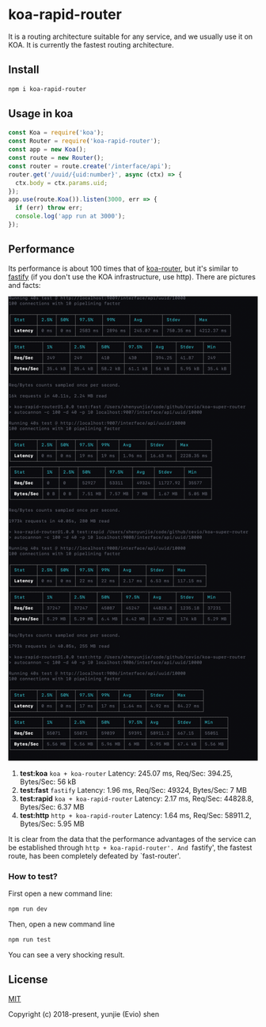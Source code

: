
# koa-rapid-router

It is a routing architecture suitable for any service, and we usually use it on KOA. It is currently the fastest routing architecture.

## Install

```bash
npm i koa-rapid-router
```

## Usage in koa

```javascript
const Koa = require('koa');
const Router = require('koa-rapid-router');
const app = new Koa();
const route = new Router();
const router = route.create('/interface/api');
router.get('/uuid/{uid:number}', async (ctx) => {
  ctx.body = ctx.params.uid;
});
app.use(route.Koa()).listen(3000, err => {
  if (err) throw err;
  console.log('app run at 3000');
});
```

## Performance

Its performance is about 100 times that of [koa-router](https://www.npmjs.com/package/koa-router), but it's similar to [fastify](https://www.npmjs.com/package/fastify) (if you don't use the KOA infrastructure, use http). There are pictures and facts:

![koa-rapid-router](./preview-performance.png)

1. **test:koa** `koa + koa-router` Latency: 245.07 ms, Req/Sec: 394.25, Bytes/Sec: 56 kB
2. **test:fast** `fastify` Latency: 1.96 ms, Req/Sec: 49324, Bytes/Sec: 7 MB
3. **test:rapid** `koa + koa-rapid-router` Latency: 2.17 ms, Req/Sec: 44828.8, Bytes/Sec: 6.37 MB
4. **test:http** `http + koa-rapid-router` Latency: 1.64 ms, Req/Sec: 58911.2, Bytes/Sec: 5.95 MB

It is clear from the data that the performance advantages of the service can be established through `http + koa-rapid-router'. And `fastify', the fastest route, has been completely defeated by `fast-router'.

### How to test?

First open a new command line:

```bash
npm run dev
```

Then, open a new command line

```bash
npm run test
```

You can see a very shocking result.

## License

[MIT](http://opensource.org/licenses/MIT)

Copyright (c) 2018-present, yunjie (Evio) shen
